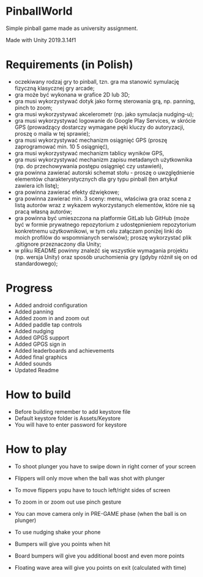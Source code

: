 # PinballWorld
Simple pinball game made as university assignment.

Made with Unity 2019.3.14f1

# Requirements (in Polish)

- oczekiwany rodzaj gry to pinball, tzn. gra ma stanowić symulację fizyczną klasycznej gry arcade;
- gra może być wykonana w grafice 2D lub 3D;
- gra musi wykorzystywać dotyk jako formę sterowania grą, np. panning, pinch to zoom;
- gra musi wykorzystywać akcelerometr (np. jako symulacja nudging-u);
- gra musi wykorzystywać logowanie do Google Play Services, w skrócie GPS (prowadzący dostarczy wymagane pęki kluczy do autoryzacji, proszę o maila w tej sprawie);
- gra musi wykorzystywać mechanizm osiągnięć GPS (proszę zaprogramować min. 10  5 osiągnięć),
- gra musi wykorzystywać mechanizm tablicy wyników GPS,
- gra musi wykorzystywać mechanizm zapisu metadanych użytkownika (np. do przechowywania postępu osiągnięć czy ustawień),
- gra powinna zawierać autorski schemat stołu - proszę o uwzględnienie elementów charakterystycznych dla gry typu pinball (ten artykuł zawiera ich listę);
- gra powinna zawierać efekty dźwiękowe;
- gra powinna zawierać min. 3 sceny: menu, właściwa gra oraz scena z listą autorów wraz z wykazem wykorzystanych elementów, które nie są pracą własną autorów;
- gra powinna być umieszczona na platformie GitLab lub GitHub (może być w formie prywatnego repozytorium z udostępnieniem repozytorium konkretnemu użytkownikowi, w tym celu załączam poniżej linki do moich profilów do wspomnianych serwisów);
proszę wykorzystać plik .gitignore przeznaczony dla Unity;
- w pliku README powinny znaleźć się wszystkie wymagania projektu (np. wersja Unity) oraz sposób uruchomienia gry (gdyby różnił się on od standardowego);

# Progress

- Added android configuration
- Added panning
- Added zoom in and zoom out
- Added paddle tap controls
- Added nudging
- Added GPGS support
- Added GPGS sign in
- Added leaderboards and achievements
- Added final graphics
- Added sounds
- Updated Readme

# How to build

- Before building remember to add keystore file
- Default keystore folder is Assets/Keystore
- You will have to enter password for keystore

# How to play

- To shoot plunger you have to swipe down in right corner of your screen
- Flippers will only move when the ball was shot with plunger
- To move flippers yopu have to touch left/right sides of screen
- To zoom in or zoom out use pinch gesture
- You can move camera only in PRE-GAME phase (when the ball is on plunger)
- To use nudging shake your phone

- Bumpers will give you points when hit
- Board bumpers will give you additional boost and even more points
- Floating wave area will give you points on exit (calculated with time)
